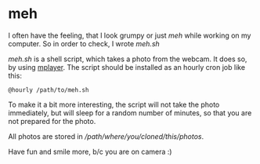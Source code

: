 meh
===

I often have the feeling, that I look grumpy or just *meh* while working on my
computer. So in order to check, I wrote *meh.sh*

*meh.sh* is a shell script, which takes a photo from the webcam. It does so, by
using [mplayer](http://www.mplayerhq.hu/design7/news.html). The script should be
installed as an hourly cron job like this:

    @hourly /path/to/meh.sh

To make it a bit more interesting, the script will not take the photo
immediately, but will sleep for a random number of minutes, so that you are not
prepared for the photo.

All photos are stored in */path/where/you/cloned/this/photos*.

Have fun and smile more, b/c you are on camera :)
